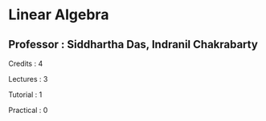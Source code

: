 # Linear Algebra
## Professor : Siddhartha Das, Indranil Chakrabarty

Credits : 4

Lectures : 3

Tutorial : 1

Practical : 0

<!---
#### Grading Scheme

![Grades Scheme](./Grading/Marks.png)
--->
